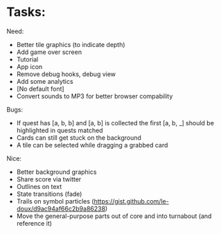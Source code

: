 
# Tasks:

Need:
* Better tile graphics (to indicate depth)
* Add game over screen
* Tutorial
* App icon
* Remove debug hooks, debug view
* Add some analytics
* [No default font]
* Convert sounds to MP3 for better browser compability

Bugs:
* If quest has [a, b, b] and [a, b] is collected the first [a, b, _] should be highlighted in quests matched
* Cards can still get stuck on the background
* A tile can be selected while dragging a grabbed card

Nice:
* Better background graphics
* Share score via twitter
* Outlines on text
* State transitions (fade)
* Trails on symbol particles (https://gist.github.com/le-doux/d9ac94af66c2b9a86238)
* Move the general-purpose parts out of core and into turnabout (and reference it)